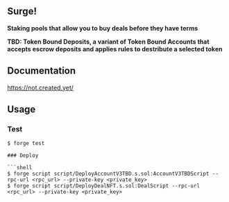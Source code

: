 ## Surge!

**Staking pools that allow you to buy deals before they have terms**

**TBD: Token Bound Deposits, a variant of Token Bound Accounts that accepts escrow deposits and applies rules to destribute a selected token**

## Documentation

https://not.created.yet/

## Usage

### Test

```shell
$ forge test

### Deploy

```shell
$ forge script script/DeployAccountV3TBD.s.sol:AccountV3TBDScript --rpc-url <rpc_url> --private-key <private_key>
$ forge script script/DeployDealNFT.s.sol:DealScript --rpc-url <rpc_url> --private-key <private_key>
```
